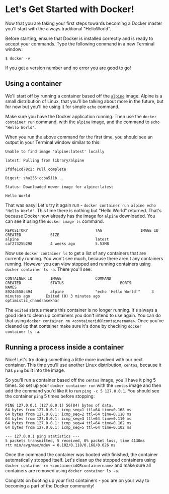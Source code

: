 # Let's Get Started with Docker!

Now that you are taking your first steps towards becoming a Docker master you'll
start with the always traditional "HelloWorld".

Before starting, ensure that Docker is installed correctly and is ready to
accept your commands. Type the following command in a new Terminal window:

```
$ docker -v
```

If you get a version number and no error you are good to go!

## Using a container

We'll start off by running a container based off the [`alpine`][alpine] image.
Alpine is a small distribution of Linux, that you'll be talking about more in the
future, but for now but you'll be using it for simple `echo` command.

Make sure you have the Docker application running. Then use the `docker
container run` command, with the `alpine` image, and the command to `echo "Hello
World"`. 

When you run the above command for the first time, you should see an output in
your Terminal window similar to this:

```ssh
Unable to find image 'alpine:latest' locally
 
latest: Pulling from library/alpine
 
2fdfe1cd78c2: Pull complete
 
Digest: sha256:ccba511b...
 
Status: Downloaded newer image for alpine:latest
 
Hello World
```

That was easy! Let's try it again run - `docker container run alpine echo "Hello
World"`. This time there is nothing but "Hello World" returned. That's because
Docker now already has the image for `alpine` downloaded. You can see it using
the `docker image ls` command. 

```ssh
REPOSITORY                              TAG                 IMAGE ID            CREATED             SIZE
alpine                                  latest              caf27325b298        4 weeks ago         5.53MB
```
Now use `docker container ls` to get a list of any containers that are currently
running. You won't see much, because there aren't any containers running.
However you can view stopped and running containers using `docker container ls
-a`. There you'll see:

```ssh
CONTAINER ID        IMAGE               COMMAND                  CREATED             STATUS                         PORTS                NAMES
8924d558c494        alpine              "echo 'Hello World'"     3 minutes ago       Exited (0) 3 minutes ago              optimistic_chandrasekhar
```

The `exited` status means this container is no longer running. It's always a
good idea to clean up containers you don't intend to use again. You can do that
using `docker container rm <containeridORcontainername>`. Once you've cleaned up
that container make sure it's done by checking `docker container ls -a`.

## Running a process inside a container

Nice! Let's try doing something a little more involved with our next container.
This time you'll use another Linux distribution,  `centos`, because it has
`ping` built into the image.

So you'll run a container based off the `centos` image, you'll have it ping 5
times. So set up your `docker container run` with the `centos` image and then
add the command you'd like it to run `ping -c 5 127.0.0.1`. You should see the
container `ping` 5 times before stopping:

```ssh
PING 127.0.0.1 (127.0.0.1) 56(84) bytes of data.
64 bytes from 127.0.0.1: icmp_seq=1 ttl=64 time=0.168 ms
64 bytes from 127.0.0.1: icmp_seq=2 ttl=64 time=0.110 ms
64 bytes from 127.0.0.1: icmp_seq=3 ttl=64 time=0.110 ms
64 bytes from 127.0.0.1: icmp_seq=4 ttl=64 time=0.102 ms
64 bytes from 127.0.0.1: icmp_seq=5 ttl=64 time=0.102 ms

--- 127.0.0.1 ping statistics ---
5 packets transmitted, 5 received, 0% packet loss, time 4130ms
rtt min/avg/max/mdev = 0.102/0.118/0.168/0.026 ms
```

Once the command the container was booted with finished, the container
automatically stopped itself. Let's clean up the stopped containers using
`docker container rm <containeridORcontainername>` and make sure all containers
are removed using `docker container ls -a`.

Congrats on booting up your first containers - you are on your way to becoming a
part of the Docker community!

[alpine]: https://en.wikipedia.org/wiki/Alpine_Linux
[centos]: https://en.wikipedia.org/wiki/CentOS